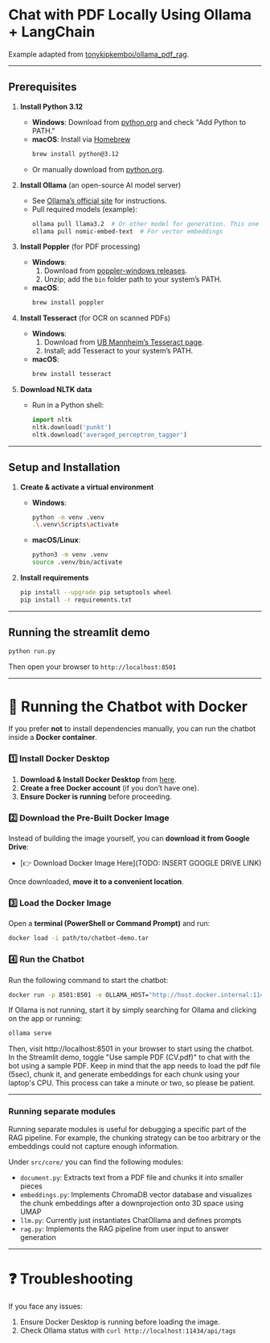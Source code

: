 # Chat with PDF Locally Using Ollama + LangChain

Example adapted from [tonykipkemboi/ollama_pdf_rag](https://github.com/tonykipkemboi/ollama_pdf_rag).

---

## Prerequisites

1. **Install Python 3.12**
    - **Windows**: Download from [python.org](https://www.python.org/downloads/) and check "Add Python to PATH."
    - **macOS**: Install via [Homebrew](https://brew.sh/)
      ```bash
      brew install python@3.12
      ```
    - Or manually download from [python.org](https://www.python.org/downloads/).


2. **Install Ollama**  (an open-source AI model server)
    - See [Ollama’s official site](https://ollama.ai) for instructions.
    - Pull required models (example):
      ```bash
      ollama pull llama3.2  # Or other model for generation. This one is 2GB in size.
      ollama pull nomic-embed-text  # For vector embeddings
      ```


3. **Install Poppler** (for PDF processing)
    - **Windows**:
        1. Download from [poppler-windows releases](https://github.com/oschwartz10612/poppler-windows/releases).
        2. Unzip; add the `bin` folder path to your system’s PATH.
    - **macOS**:
      ```bash
      brew install poppler
      ```


4. **Install Tesseract** (for OCR on scanned PDFs)
    - **Windows**:
        1. Download from [UB Mannheim’s Tesseract page](https://github.com/UB-Mannheim/tesseract/wiki).
        2. Install; add Tesseract to your system’s PATH.
    - **macOS**:
      ```bash
      brew install tesseract
      ```


5. **Download NLTK data**
    - Run in a Python shell:
      ```python
      import nltk
      nltk.download('punkt')
      nltk.download('averaged_perceptron_tagger')
      ```

---

## Setup and Installation

1. **Create & activate a virtual environment**
    - **Windows**:
      ```bash
      python -m venv .venv
      .\.venv\Scripts\activate
      ```
    - **macOS/Linux**:
      ```bash
      python3 -m venv .venv
      source .venv/bin/activate
      ```

2. **Install requirements**
   ```bash
   pip install --upgrade pip setuptools wheel
   pip install -r requirements.txt

---

## Running the streamlit demo

```bash
python run.py
```

Then open your browser to `http://localhost:8501`

---

# 🐳 Running the Chatbot with Docker

If you prefer **not** to install dependencies manually, you can run the chatbot inside a **Docker container**.

### **1️⃣ Install Docker Desktop**
1. **Download & Install Docker Desktop** from [here](https://www.docker.com/products/docker-desktop).
2. **Create a free Docker account** (if you don’t have one).
3. **Ensure Docker is running** before proceeding.

### **2️⃣ Download the Pre-Built Docker Image**
Instead of building the image yourself, you can **download it from Google Drive**:
- [👉 Download Docker Image Here](TODO: INSERT GOOGLE DRIVE LINK)

Once downloaded, **move it to a convenient location**.

### **3️⃣ Load the Docker Image**
Open a **terminal (PowerShell or Command Prompt)** and run:
```bash
docker load -i path/to/chatbot-demo.tar
```

### **4️⃣ Run the Chatbot**
Run the following command to start the chatbot:
```bash
docker run -p 8501:8501 -e OLLAMA_HOST="http://host.docker.internal:11434" --add-host=host.docker.internal:host-gateway drockdocker/microstep-chatbot-docker-repo:latest
```

If Ollama is not running, start it by simply searching for Ollama and clicking on the app or running:
```bash
ollama serve
```
Then, visit http://localhost:8501 in your browser to start using the chatbot.
In the Streamlit demo, toggle "Use sample PDF (CV.pdf)" to chat with the bot using a sample PDF.
Keep in mind that the app needs to load the pdf file (5sec), chunk it, and generate embeddings for each chunk using your laptop's CPU. This process can take a minute or two, so please be patient.

---

### Running separate modules

Running separate modules is useful for debugging a specific part of the RAG pipeline. For example, the chunking strategy
can be too arbitrary or the embeddings could not capture enough information.

Under `src/core/` you can find the following modules:

- `document.py`: Extracts text from a PDF file and chunks it into smaller pieces
- `embeddings.py`: Implements ChromaDB vector database and visualizes the chunk embeddings after a downprojection onto
  3D space using UMAP
- `llm.py`: Currently just instantiates ChatOllama and defines prompts
- `rag.py`: Implements the RAG pipeline from user input to answer generation

---

# ❓ Troubleshooting
If you face any issues:

1. Ensure Docker Desktop is running before loading the image.
2. Check Ollama status with `curl http://localhost:11434/api/tags`